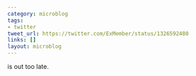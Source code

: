 ```yaml
---
category: microblog
tags:
- twitter
tweet_url: https://twitter.com/ExMember/status/1326592480
links: []
layout: microblog
---
```

is out too late.
